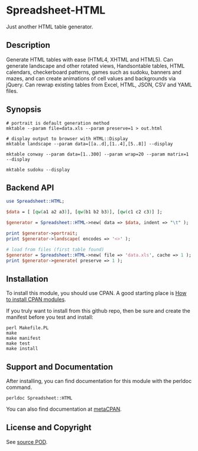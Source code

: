 Spreadsheet-HTML
================
Just another HTML table generator.

Description
-----------
Generate HTML tables with ease (HTML4, XHTML and HTML5). Can generate
landscape and other rotated views, Handsontable tables, HTML calendars,
checkerboard patterns, games such as sudoku, banners and mazes, and can
create animations of cell values and backgrounds via jQuery. Can rewrap
existing tables from Excel, HTML, JSON, CSV and YAML files.

Synopsis
--------
```
# portrait is default generation method
mktable --param file=data.xls --param preserve=1 > out.html

# display output to browser with HTML::Display
mktable landscape --param data=[[a..d],[1..4],[5..8]] --display

mktable conway --param data=[1..300] --param wrap=20 --param matrix=1 --display

mktable sudoku --display
```

Backend API
-----------
```perl
use Spreadsheet::HTML;

$data = [ [qw(a1 a2 a3)], [qw(b1 b2 b3)], [qw(c1 c2 c3)] ];

$generator = Spreadsheet::HTML->new( data => $data, indent => "\t" );

print $generator->portrait;
print $generator->landscape( encodes => '<>' );

# load from files (first table found)
$generator = Spreadsheet::HTML->new( file => 'data.xls', cache => 1 );
print $generator->generate( preserve => 1 );
```

Installation
------------
To install this module, you should use CPAN. A good starting
place is [How to install CPAN modules](http://www.cpan.org/modules/INSTALL.html).

If you truly want to install from this github repo, then
be sure and create the manifest before you test and install:
```
perl Makefile.PL
make
make manifest
make test
make install
```

Support and Documentation
-------------------------
After installing, you can find documentation for this module with the
perldoc command.
```
perldoc Spreadsheet::HTML
```
You can also find documentation at [metaCPAN](https://metacpan.org/pod/Spreadsheet::HTML).

License and Copyright
---------------------
See [source POD](/lib/Spreadsheet/HTML.pm).
